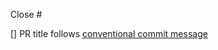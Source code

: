 Close #

[] PR title follows [conventional commit message](https://www.conventionalcommits.org/en/v1.0.0/)
